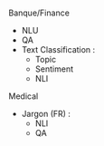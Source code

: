 
#### 
Banque/Finance
- NLU 
- QA
- Text Classification : 
	- Topic
	- Sentiment
	- NLI

Medical
- Jargon (FR) : 
	- NLI
	- QA